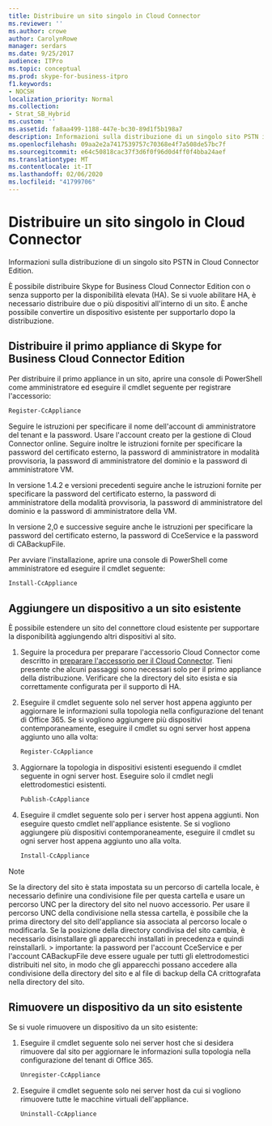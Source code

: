 ```yaml
---
title: Distribuire un sito singolo in Cloud Connector
ms.reviewer: ''
ms.author: crowe
author: CarolynRowe
manager: serdars
ms.date: 9/25/2017
audience: ITPro
ms.topic: conceptual
ms.prod: skype-for-business-itpro
f1.keywords:
- NOCSH
localization_priority: Normal
ms.collection:
- Strat_SB_Hybrid
ms.custom: ''
ms.assetid: fa8aa499-1188-447e-bc30-89d1f5b198a7
description: Informazioni sulla distribuzione di un singolo sito PSTN in Cloud Connector Edition.
ms.openlocfilehash: 09aa2e2a7417539757c70368e4f7a508de57bc7f
ms.sourcegitcommit: e64c50818cac37f3d6f0f96d0d4ff0f4bba24aef
ms.translationtype: MT
ms.contentlocale: it-IT
ms.lasthandoff: 02/06/2020
ms.locfileid: "41799706"
---
```

# <a name="deploy-a-single-site-in-cloud-connector"></a>Distribuire un sito singolo in Cloud Connector
 
Informazioni sulla distribuzione di un singolo sito PSTN in Cloud Connector Edition.
  
È possibile distribuire Skype for Business Cloud Connector Edition con o senza supporto per la disponibilità elevata (HA). Se si vuole abilitare HA, è necessario distribuire due o più dispositivi all'interno di un sito. È anche possibile convertire un dispositivo esistente per supportarlo dopo la distribuzione.
  
## <a name="deploy-the-first-skype-for-business-cloud-connector-edition-appliance"></a>Distribuire il primo appliance di Skype for Business Cloud Connector Edition

Per distribuire il primo appliance in un sito, aprire una console di PowerShell come amministratore ed eseguire il cmdlet seguente per registrare l'accessorio:
  
```powershell
Register-CcAppliance
```

Seguire le istruzioni per specificare il nome dell'account di amministratore del tenant e la password. Usare l'account creato per la gestione di Cloud Connector online. Seguire inoltre le istruzioni fornite per specificare la password del certificato esterno, la password di amministratore in modalità provvisoria, la password di amministratore del dominio e la password di amministratore VM. 
  
In versione 1.4.2 e versioni precedenti seguire anche le istruzioni fornite per specificare la password del certificato esterno, la password di amministratore della modalità provvisoria, la password di amministratore del dominio e la password di amministratore della VM. 
  
In versione 2,0 e successive seguire anche le istruzioni per specificare la password del certificato esterno, la password di CceService e la password di CABackupFile.
  
Per avviare l'installazione, aprire una console di PowerShell come amministratore ed eseguire il cmdlet seguente:
  
```powershell
Install-CcAppliance
```

## <a name="add-an-appliance-to-an-existing-site"></a>Aggiungere un dispositivo a un sito esistente

È possibile estendere un sito del connettore cloud esistente per supportare la disponibilità aggiungendo altri dispositivi al sito. 
  
1. Seguire la procedura per preparare l'accessorio Cloud Connector come descritto in [preparare l'accessorio per il Cloud Connector](prepare-your-cloud-connector-appliance.md). Tieni presente che alcuni passaggi sono necessari solo per il primo appliance della distribuzione. Verificare che la directory del sito esista e sia correttamente configurata per il supporto di HA.
    
2. Eseguire il cmdlet seguente solo nel server host appena aggiunto per aggiornare le informazioni sulla topologia nella configurazione del tenant di Office 365. Se si vogliono aggiungere più dispositivi contemporaneamente, eseguire il cmdlet su ogni server host appena aggiunto uno alla volta:
    
   ```powershell
   Register-CcAppliance
   ```

3. Aggiornare la topologia in dispositivi esistenti eseguendo il cmdlet seguente in ogni server host. Eseguire solo il cmdlet negli elettrodomestici esistenti.
    
   ```powershell
   Publish-CcAppliance
   ```

4. Eseguire il cmdlet seguente solo per i server host appena aggiunti. Non eseguire questo cmdlet nell'appliance esistente. Se si vogliono aggiungere più dispositivi contemporaneamente, eseguire il cmdlet su ogni server host appena aggiunto uno alla volta.
    
   ```powershell
   Install-CcAppliance
   ```

> [!NOTE]
> Se la directory del sito è stata impostata su un percorso di cartella locale, è necessario definire una condivisione file per questa cartella e usare un percorso UNC per la directory del sito nel nuovo accessorio. Per usare il percorso UNC della condivisione nella stessa cartella, è possibile che la prima directory del sito dell'appliance sia associata al percorso locale o modificarla. Se la posizione della directory condivisa del sito cambia, è necessario disinstallare gli apparecchi installati in precedenza e quindi reinstallarli. > importante: la password per l'account CceService e per l'account CABackupFile deve essere uguale per tutti gli elettrodomestici distribuiti nel sito, in modo che gli apparecchi possano accedere alla condivisione della directory del sito e al file di backup della CA crittografata nella directory del sito. 
  
## <a name="remove-an-appliance-from-an-existing-site"></a>Rimuovere un dispositivo da un sito esistente

Se si vuole rimuovere un dispositivo da un sito esistente:
  
1. Eseguire il cmdlet seguente solo nei server host che si desidera rimuovere dal sito per aggiornare le informazioni sulla topologia nella configurazione del tenant di Office 365.
    
   ```powershell
   Unregister-CcAppliance
   ```

2. Eseguire il cmdlet seguente solo nei server host da cui si vogliono rimuovere tutte le macchine virtuali dell'appliance.
    
   ```powershell
   Uninstall-CcAppliance
   ```


